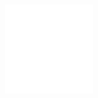 ![](https://raw.githubusercontent.com/davmixcool/davmixcool/3b741b3034292fa08ccfa80caeec5dd37ea68af1/blog.svg)

<!--
**davmixcool/davmixcool** is a ✨ _special_ ✨ repository because its `README.md` (this file) appears on your GitHub profile.

Here are some ideas to get you started:

- 🔭 I’m currently working on ...
- 🌱 I’m currently learning ...
- 👯 I’m looking to collaborate on ...
- 🤔 I’m looking for help with ...
- 💬 Ask me about ...
- 📫 How to reach me: ...
- 😄 Pronouns: ...
- ⚡ Fun fact: ...
-->
